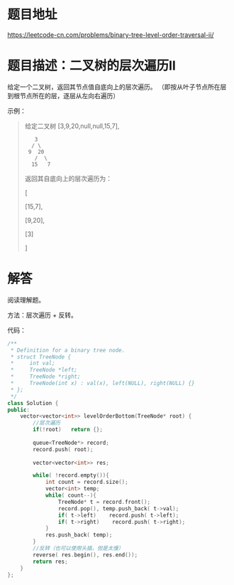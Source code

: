 # 题目地址

https://leetcode-cn.com/problems/binary-tree-level-order-traversal-ii/

# 题目描述：二叉树的层次遍历II

给定一个二叉树，返回其节点值自底向上的层次遍历。 （即按从叶子节点所在层到根节点所在的层，逐层从左向右遍历）

示例：
>给定二叉树 [3,9,20,null,null,15,7],
>```
>    3
>   / \
>  9  20
>    /  \
>   15   7
>```
>返回其自底向上的层次遍历为：
>
>[
>
>  [15,7],
>
>  [9,20],
>
>  [3]
>
>]


# 解答

阅读理解题。

方法：层次遍历 + 反转。


代码：
```cpp
/**
 * Definition for a binary tree node.
 * struct TreeNode {
 *     int val;
 *     TreeNode *left;
 *     TreeNode *right;
 *     TreeNode(int x) : val(x), left(NULL), right(NULL) {}
 * };
 */
class Solution {
public:
    vector<vector<int>> levelOrderBottom(TreeNode* root) {
        //层次遍历
        if(!root)   return {};
        
        queue<TreeNode*> record;
        record.push( root);
        
        vector<vector<int>> res;

        while( !record.empty()){
            int count = record.size();
            vector<int> temp;
            while( count--){
                TreeNode* t = record.front();
                record.pop(), temp.push_back( t->val);
                if( t->left)    record.push( t->left);
                if( t->right)    record.push( t->right);    
            }
            res.push_back( temp);
        }
        //反转（也可以使用头插，但是太慢）
        reverse( res.begin(), res.end());   
        return res;
    }
};
```
